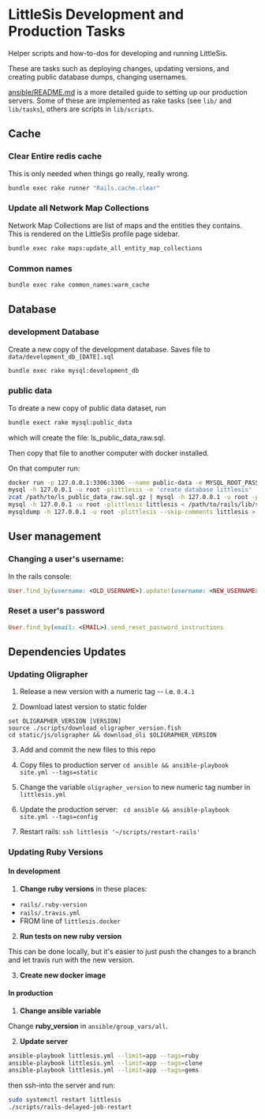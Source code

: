 # LittleSis Development and Production Tasks

Helper scripts and how-to-dos for developing and running LittleSis.

These are tasks such as deploying changes, updating versions, and creating public database dumps, changing usernames.

[ansible/README.md](https://github.com/public-accountability/littlesis-main/blob/master/ansible/README.md) is a more detailed guide to setting up our production servers. Some of these are implemented as rake tasks (see `lib/` and `lib/tasks`), others are scripts in `lib/scripts`.

## Cache

### Clear Entire redis cache

This is only needed when things go really, really wrong.

``` sh
bundle exec rake runner "Rails.cache.clear"

```

### Update all Network Map Collections


Network Map Collections  are list of maps and the entities they contains. This is rendered on the LittleSis profile page sidebar.

``` sh
bundle exec rake maps:update_all_entity_map_collections
```

### Common names

``` sh
bundle exec rake common_names:warm_cache
```

## Database

### development Database

Create a new copy of the development database. Saves file to `data/development_db_[DATE].sql`

``` sh
bundle exec rake mysql:development_db
```


### public data

To dreate a new copy of public data dataset, run


``` sh
bundle exect rake mysql:public_data
```

which will create the file: ls_public_data_raw.sql.


Then copy that file to another computer with docker installed.

On that computer run:

``` sh
docker run -p 127.0.0.1:3306:3306 --name public-data -e MYSQL_ROOT_PASSWORD=littlesis -d mariadb:10.2
mysql -h 127.0.0.1 -u root -plittlesis -e 'create database littlesis'
zcat /path/to/ls_public_data_raw.sql.gz | mysql -h 127.0.0.1 -u root -plittlesis littlesis
mysql -h 127.0.0.1 -u root -plittlesis littlesis < /path/to/rails/lib/sql/clean_public_data.sql
mysqldump -h 127.0.0.1 -u root -plittlesis --skip-comments littlesis > public_data_`date +'%F'`.sql

```


## User management

### Changing a user's username:

In the rails console:

``` ruby
User.find_by(username: <OLD_USERNAME>).update!(username: <NEW_USERNAME>)
```

### Reset a user's password

``` ruby
User.find_by(email: <EMAIL>).send_reset_password_instructions
```

## Dependencies Updates

### Updating Oligrapher

1) Release a new version with a numeric tag -- i.e. `0.4.1`

2) Download latest version to static folder

``` fish
set OLIGRAPHER_VERSION [VERSION]
source ./scripts/download_oligrapher_version.fish
cd static/js/oligrapher && download_oli $OLIGRAPHER_VERSION
```

3) Add and commit the new files to this repo

4) Copy files to production server ` cd ansible && ansible-playbook site.yml --tags=static `

5) Change the variable `oligrapher_version` to new numeric tag number in `littlesis.yml`

6) Update the production server:  ` cd ansible && ansible-playbook site.yml --tags=config`

7) Restart rails: ` ssh littlesis '~/scripts/restart-rails' `

### Updating Ruby Versions

#### In development

1) **Change ruby versions** in these places:

- `rails/.ruby-version`
- `rails/.travis.yml`
- FROM line of `littlesis.docker`

2) **Run tests on new ruby version**

This can be done locally, but it's easier to just push the changes to a branch and let travis run with the new version.

3) **Create new docker image**


#### In production

1) **Change ansible variable**

Change **ruby_version** in `ansible/group_vars/all`.

2) **Update server**

``` sh
ansible-playbook littlesis.yml --limit=app --tags=ruby
ansible-playbook littlesis.yml --limit=app --tags=clone
ansible-playbook littlesis.yml --limit=app --tags=gems
```

then ssh-into the server and run:

``` sh
sudo systemctl restart littlesis
./scripts/rails-delayed-job-restart
```
